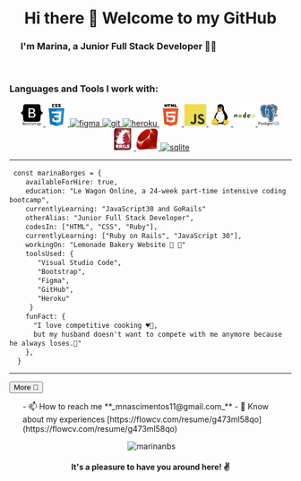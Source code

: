   <h1 align="center"> Hi there 👋 Welcome to my GitHub</h1>
  <h3 align="left" style="margin-left: 20px;">I'm Marina, a Junior Full Stack Developer 👩‍💻</h3>
  <br>
<h3 align="left">Languages and Tools I work with:</h3>
<p align="center"> <a href="https://getbootstrap.com" target="_blank" rel="noreferrer"> <img src="https://raw.githubusercontent.com/devicons/devicon/master/icons/bootstrap/bootstrap-plain-wordmark.svg" alt="bootstrap" width="40" height="40"/> </a> <a href="https://www.w3schools.com/css/" target="_blank" rel="noreferrer"> <img src="https://raw.githubusercontent.com/devicons/devicon/master/icons/css3/css3-original-wordmark.svg" alt="css3" width="40" height="40"/> </a> <a href="https://www.figma.com/" target="_blank" rel="noreferrer"> <img src="https://www.vectorlogo.zone/logos/figma/figma-icon.svg" alt="figma" width="40" height="40"/> </a> <a href="https://git-scm.com/" target="_blank" rel="noreferrer"> <img src="https://www.vectorlogo.zone/logos/git-scm/git-scm-icon.svg" alt="git" width="40" height="40"/> </a> <a href="https://heroku.com" target="_blank" rel="noreferrer"> <img src="https://www.vectorlogo.zone/logos/heroku/heroku-icon.svg" alt="heroku" width="40" height="40"/> </a> <a href="https://www.w3.org/html/" target="_blank" rel="noreferrer"> <img src="https://raw.githubusercontent.com/devicons/devicon/master/icons/html5/html5-original-wordmark.svg" alt="html5" width="40" height="40"/> </a> <a href="https://developer.mozilla.org/en-US/docs/Web/JavaScript" target="_blank" rel="noreferrer"> <img src="https://raw.githubusercontent.com/devicons/devicon/master/icons/javascript/javascript-original.svg" alt="javascript" width="40" height="40"/> </a> <a href="https://www.linux.org/" target="_blank" rel="noreferrer"> <img src="https://raw.githubusercontent.com/devicons/devicon/master/icons/linux/linux-original.svg" alt="linux" width="40" height="40"/> </a> <a href="https://nodejs.org" target="_blank" rel="noreferrer"> <img src="https://raw.githubusercontent.com/devicons/devicon/master/icons/nodejs/nodejs-original-wordmark.svg" alt="nodejs" width="40" height="40"/> </a> <a href="https://www.postgresql.org" target="_blank" rel="noreferrer"> <img src="https://raw.githubusercontent.com/devicons/devicon/master/icons/postgresql/postgresql-original-wordmark.svg" alt="postgresql" width="40" height="40"/> </a> <a href="https://rubyonrails.org" target="_blank" rel="noreferrer"> <img src="https://raw.githubusercontent.com/devicons/devicon/master/icons/rails/rails-original-wordmark.svg" alt="rails" width="40" height="40"/> </a> <a href="https://www.ruby-lang.org/en/" target="_blank" rel="noreferrer"> <img src="https://raw.githubusercontent.com/devicons/devicon/master/icons/ruby/ruby-original.svg" alt="ruby" width="40" height="40"/> </a> <a href="https://www.sqlite.org/" target="_blank" rel="noreferrer"> <img src="https://www.vectorlogo.zone/logos/sqlite/sqlite-icon.svg" alt="sqlite" width="40" height="40"/> </a> </p>
<hr>
                                    
     const marinaBorges = {
        availableForHire: true,
        education: "Le Wagon Online, a 24-week part-time intensive coding bootcamp",
        currentlyLearning: "JavaScript30 and GoRails"
        otherAlias: "Junior Full Stack Developer",
        codesIn: ["HTML", "CSS", "Ruby"],
        currentlyLearning: ["Ruby on Rails", "JavaScript 30"],
        workingOn: "Lemonade Bakery Website 🍋 🎨"
        toolsUsed: {
           "Visual Studio Code",
           "Bootstrap",
           "Figma",
           "GitHub",
           "Heroku"
         }
        funFact: {
          "I love competitive cooking ♥🦞,
          but my husband doesn't want to compete with me anymore because he always loses.💪"
        },
      }
<hr>
<!-- Default dropend button -->
<div class="btn-group dropend">
  <button type="button" class="btn btn-secondary dropdown-toggle" data-bs-toggle="dropdown" aria-expanded="false">
   More 💬
  </button>
  <ul class="dropdown-menu">
    - 📫 How to reach me **_mnascimentos11@gmail.com_**
    - 📄 Know about my experiences [https://flowcv.com/resume/g473ml58qo](https://flowcv.com/resume/g473ml58qo)
  </ul>
</div>


  
<p align="center">&nbsp;<img  src="https://github-readme-stats.vercel.app/api?username=marinanbs&show_icons=true&locale=en" alt="marinanbs" /></p>

  <h4 align="center"> It's a pleasure to have you around here! ✌</h4>
  <br>
